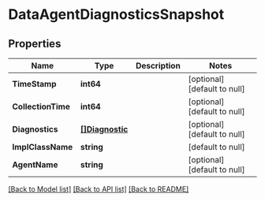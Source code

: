 # DataAgentDiagnosticsSnapshot

## Properties
Name | Type | Description | Notes
------------ | ------------- | ------------- | -------------
**TimeStamp** | **int64** |  | [optional] [default to null]
**CollectionTime** | **int64** |  | [optional] [default to null]
**Diagnostics** | [**[]Diagnostic**](Diagnostic.md) |  | [optional] [default to null]
**ImplClassName** | **string** |  | [default to null]
**AgentName** | **string** |  | [optional] [default to null]

[[Back to Model list]](../README.md#documentation-for-models) [[Back to API list]](../README.md#documentation-for-api-endpoints) [[Back to README]](../README.md)


